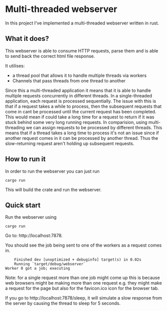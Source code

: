 # Multi-threaded webserver

In this project I've implemented a multi-threaded webserver written in rust.

## What it does?
This webserver is able to consume HTTP requests, parse them and is able to send back the correct html file response.

It utilises:
- a thread pool that allows it to handle multiple threads via workers
- Channels that pass threads from one thread to another

Since this a multi-threaded application it means that it is able to handle multiple requests concurrently in different threads.
In a single-threaded application, each request is processed sequentially.
The issue with this is that if a request takes a while to process, then the subsequent requests that come in cant be processed until the current request has been completed.
This would mean if could take a long time for a request to return if it was stuck behind some very long running requests.
In comparision, using multi-threading we can assign requests to be processed by different threads.
This means that if a thread takes a long time to process it's not an issue since if another request comes in it can be processed by another thread. Thus the slow-returning request aren't holding up subsequent requests.


## How to run it

In order to run the webserver you can just run

```commandline
cargo run
```

This will build the crate and run the webserver.


## Quick start

Run the webserver using
```
cargo run
```

Go to: http://localhost:7878.

You should see the job being sent to one of the workers as a request comes in.

```
    Finished dev [unoptimized + debuginfo] target(s) in 0.02s
    Running `target/debug/webserver`
Worker 0 got a job; executing
```

Note: for a single request more than one job might come up this is because web browsers might be making more than one request e.g. they might make a request for the page but also for the favicon.ico icon for the browser tab.


If you go to http://localhost:7878/sleep, it will simulate a slow response from the server by causing the thread to sleep for 5 seconds.